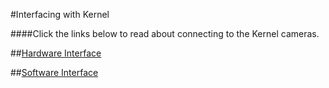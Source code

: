 #Interfacing with Kernel

####Click the links below to read about connecting to the Kernel cameras.

##[Hardware Interface](../content/interfacing-with-kernel/hardware-interface.html)

##[Software Interface](../content/interfacing-with-kernel/software-interface.html)